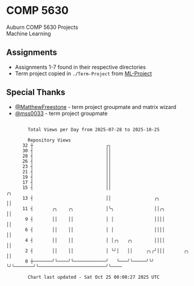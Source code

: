 # COMP 5630
Auburn COMP 5630 Projects  
Machine Learning

## Assignments
- Assignments 1-7 found in their respective directories
- Term project copied in `./Term-Project` from [ML-Project](https://github.com/wumphlett/ML-Project)

## Special Thanks
- [@MatthewFreestone](https://github.com/MatthewFreestone) - term project groupmate and matrix wizard
- [@mss0033](https://github.com/mss0033) - term project groupmate

```

        Total Views per Day from 2025-07-28 to 2025-10-25

        Repository Views
      32 ┼                           ╭╮
      30 ┤                           ││
      28 ┤                           ││
      26 ┤                           ││
      23 ┤                           ││
      21 ┤                           ││
      19 ┤                           ││
      17 ┤                           ││
      15 ┤                           ││                                                      ╭╮
      13 ┤                           ││                ╭╮                                    ││
      11 ┤       ╭╮    ╭╮            │╰╮               ││╭╮                                  ││
       9 ┤       ││    ││            │ │               ││││                                  ││
       6 ┤       ││    ││            │ │               ││││                                  ││
       4 ┤       ││    ││            │ │╭╮   ╭╮        ││││                                  ││
       2 ┤       ││    ││            │ ╰╯│   ││     ╭╮╭╯│││       ╭╮                         ││
       0 ┼───────╯╰────╯╰────────────╯   ╰───╯╰─────╯╰╯ ╰╯╰───────╯╰─────────────────────────╯╰────

        Chart last updated - Sat Oct 25 00:00:27 2025 UTC
        
```

